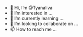 - 👋 Hi, I’m @Tyanaliva
- 👀 I’m interested in ...
- 🌱 I’m currently learning ...
- 💞️ I’m looking to collaborate on ...
- 📫 How to reach me ...

<!---
Tyanaliva/Tyanaliva is a ✨ special ✨ repository because its `README.md` (this file) appears on your GitHub profile.
You can click the Preview link to take a look at your changes.
--->
